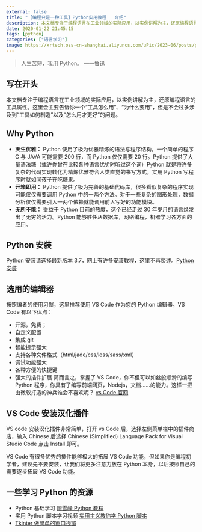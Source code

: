 ```yaml
---
external: false
title: "【编程只是一种工具】Python实用教程   介绍"
description: 本文档专注于编程语言在工业领域的实际应用，以实例讲解为主，还原编程语言的工具属性。这里会主要告诉你一个“工具怎么用”、“为什么要用”，但是不会过多涉及到“工具如何制造”以及“怎么用才更好”的问题。
date: 2020-01-22 21:45:15
tags: [python]
categories: ["语言学习"]
image: https://xrtech.oss-cn-shanghai.aliyuncs.com/uPic/2023-06/posts/python.jpg
---
```


> 人生苦短，我用 Python。 ——鲁迅

## 写在开头

本文档专注于编程语言在工业领域的实际应用，以实例讲解为主，还原编程语言的工具属性。这里会主要告诉你一个“工具怎么用”、“为什么要用”，但是不会过多涉及到“工具如何制造”以及“怎么用才更好”的问题。

## Why Python

- **天生优雅：** Python 使用了极为优雅精炼的语法与程序结构，一个简单的程序 C 与 JAVA 可能需要 200 行，而 Python 仅仅需要 20 行。Python 提供了大量语法糖（或许你曾在比较各种语言优劣时听过这个词）Python 就是将许多复杂的代码实现转化为精炼优雅符合人类直觉的书写方式，实用 Python 写程序时就如同孩子在吃糖果。
- **开箱即用：** Python 提供了极为完善的基础代码库，很多看似复杂的程序实现可能仅仅需要调用 Python 中的一两个方法。对于一些复杂的图形处理，数据分析仅仅需要引入一两个依赖就能调用前人写好的功能模块。
- **无所不能：** 受益于 Python 目前的热度，这个已经走过 30 年岁月的语言焕发出了无穷的活力。Python 能够胜任从数据库，网络编程，机器学习各方面的应用。

## Python 安装

Python 安装请选择最新版本 3.7，网上有许多安装教程，这里不再赘述。[Python 安装](https://www.liaoxuefeng.com/wiki/1016959663602400/1016959856222624)

## 选用的编辑器

按照编者的使用习惯，这里推荐使用 VS Code 作为您的 Python 编辑器。VS Code 有以下优点：

- 开源，免费；
- 自定义配置
- 集成 git
- 智能提示强大
- 支持各种文件格式（html/jade/css/less/sass/xml）
- 调试功能强大
- 各种方便的快捷键
- 强大的插件扩展
  简而言之，掌握了 VS Code，你不但可以如丝般顺滑的编写 Python 程序，你具有了编写前端网页，Nodejs，文档……的能力。这样一把由微软打造的神兵谁会不喜欢呢？ [vs Code 官网](https://code.visualstudio.com/)

## VS Code 安装汉化插件

VS code 安装汉化插件非常简单，打开 vs Code 后，选择左侧菜单栏中的插件商店，输入 Chinese 后选择 Chinese (Simplified) Language Pack for Visual Studio Code 点击 Install 即可。

VS Code 有很多优秀的插件能够极大的拓展 VS Code 功能，但如果你是编程初学者，建议先不要安装，让我们将更多注意力放在 Python 本身，以后按照自己的需要逐步拓展 VS Code 功能。

## 一些学习 Python 的资源

- Python 基础学习 [廖雪峰 Python 教程](https://www.liaoxuefeng.com/wiki/1016959663602400)
- 实用 Python 脚本学习视频 [实用主义教你学 Python 脚本](https://www.bilibili.com/video/av45221676)
- [Tkinter 做简单的窗口视窗](https://www.bilibili.com/video/av16942112)
